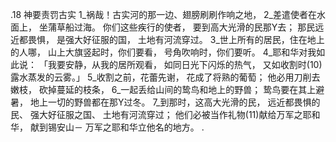 .18 
神要责罚古实 
1_祸哉！古实河的那一边、翅膀刷刷作响之地， 
2_差遣使者在水面上， 
坐蒲草船过海。 
你们这些疾行的使者， 
要到高大光滑的民那Y去； 
那民远近都畏惧， 
是强大好征服的国， 
土地有河流穿过。 
3_世上所有的居民，住在地上的人哪， 
山上大旗竖起时，你们要看， 
号角吹响时，你们要听。 
4_耶和华对我如此说： 
「我要安静，从我的居所观看， 
如同日光下闪烁的热气， 
又如收割时(10)露水蒸发的云雾。」 
5_收割之前，花蕾先谢， 
花成了将熟的葡萄； 
他必用刀削去嫩枝， 
砍掉蔓延的枝条， 
6_一起丢给山间的鸷鸟和地上的野兽； 
鸷鸟要在其上避暑， 
地上一切的野兽都在那Y过冬。 
7_到那时，这高大光滑的民， 
远近都畏惧的民、 
强大好征服之国、 
土地有河流穿过； 
他们必被当作礼物(11)献给万军之耶和华， 
献到锡安山－ 
万军之耶和华立他名的地方。 
.